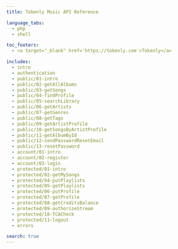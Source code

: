 ```yaml
---
title: Tokenly Music API Reference

language_tabs:
  - php
  - shell

toc_footers:
  - <a target="_blank" href='https://tokenly.com'>Tokenly</a>

includes:
  - intro
  - authentication
  - public/01-intro
  - public/02-getAllAlbums
  - public/03-getSongs
  - public/04-findProfile
  - public/05-searchLibrary
  - public/06-getArtists
  - public/07-getGenres
  - public/08-getTags
  - public/09-getArtistProfile
  - public/10-getSongsByArtistProfile
  - public/11-getAlbumById
  - public/12-sendPasswordResetEmail
  - public/13-resetPassword
  - account/01-intro
  - account/02-register
  - account/03-login
  - protected/01-intro
  - protected/02-getMySongs
  - protected/04-putPlaylists
  - protected/05-getPlaylists
  - protected/06-putProfile
  - protected/07-getProfile
  - protected/08-getCreditsBalance
  - protected/09-authorizeStream
  - protected/10-TCACheck
  - protected/11-logout
  - errors

search: true
---
```

